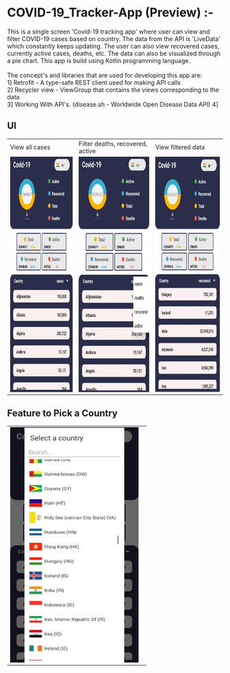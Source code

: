 # COVID-19_Tracker-App (Preview) :-

This is a single screen 'Covid-19 tracking app' where user can view and filter COVID-19 cases based on country. The data from the API is 'LiveData' which constantly keeps updating.
The user can also view recovered cases, currently active cases, deaths, etc. The data can also be visualized through a pie chart.
This app is build using Kotlin programming language.
<br /><br />
The concept's and libraries that are used for developing this app are:<br />
      1] Retrofit - A type-safe REST client used for making API calls<br />
      2] Recycler view - ViewGroup that contains the views corresponding to the data <br />
      3] Working With API's. (disease.sh - Worldwide Open Disease Data API)
      4] 
      
      
## UI
<table>
   <tr>
    <td>View all cases</td>
    <td>Filter deaths, recovered, active</td>
    <td>View filtered data</td>
  </tr>
  <tr>
    <td><img src="ScreenShots/ss1.jpg" width=300 height=550></td>
    <td><img src="ScreenShots/ss2.jpg" width=300 height=550></td>
    <td><img src="ScreenShots/ss3.jpg" width=300 height=550></td>
  </tr>
 </table>
 
 
 
 ## Feature to Pick a Country
<table>
  <tr>
    <td><img src="ScreenShots/ss4.jpg" width=300 height=550>&nbsp;&nbsp;&nbsp;</td>
  </tr>
 </table>
